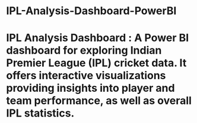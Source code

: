# IPL-Analysis-Dashboard-PowerBI
# IPL Analysis Dashboard : A Power BI dashboard for exploring Indian Premier League (IPL) cricket data. It offers interactive visualizations providing insights into player and team performance, as well as overall IPL statistics.
